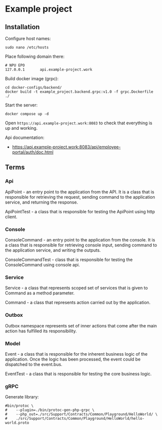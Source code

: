 # Example project

## Installation

Configure host names:

```shell
sudo nano /etc/hosts
```

Place following domain there:

```shell
# NPU EPO
127.0.0.1       api.example-project.work
```

Build docker image (grpc):

```shell
cd docker-configs/backend/
docker build -t example_project.backend.grpc:v1.0 -f grpc.Dockerfile ./
```

Start the server:

```shell
docker compose up -d
```

Open `https://api.example-project.work:8083` to check that everything is up and working.

Api documentation:

- https://api.example-project.work:8083/api/employee-portal/auth/doc.html

## Terms

### Api

ApiPoint - an entry point to the application from the API. It is a class that is responsible for retrieving the request,
sending command to the application service, and returning the response.

ApiPointTest - a class that is responsible for testing the ApiPoint using http client.

### Console

ConsoleCommand - an entry point to the application from the console. It is a class that is responsible for retrieving
console input, sending command to the application service, and writing the outputs.

ConsoleCommandTest - class that is responsible for testing the ConsoleCommand using console api.

### Service

Service - a class that represents scoped set of services that is given to Command as a method parameter.

Command - a class that represents action carried out by the application.

### Outbox

Outbox namespace represents set of inner actions that come after the main action has fulfilled its responsibility.

### Model

Event - a class that is responsible for the inherent business logic of the application. Once the logic has been
processed, the event could be dispatched to the event.bus.

EventTest - a class that is responsible for testing the core business logic.

### gRPC

Generate library:

```shell
#bin/protoc \
#    --plugin=./bin/protoc-gen-php-grpc \
#    --php_out=./src/Support/Contracts/Common/Playground/HelloWorld/ \
#    ./src/Support/Contracts/Common/Playground/HelloWorld/hello-world.proto
```

